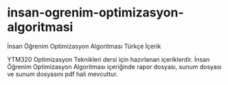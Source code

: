 # insan-ogrenim-optimizasyon-algoritmasi
İnsan Öğrenim Optimizasyon Algoritması Türkçe İçerik

YTM320 Optimizasyon Teknikleri dersi için hazırlanan içeriklerdir. İnsan Öğrenim Optimizasyon Algoritması içeriğinde rapor dosyası, sunum dosyası ve sunum dosyasını pdf hali mevcuttur.
